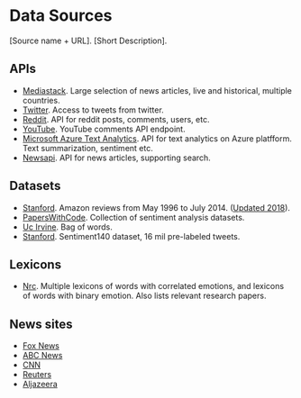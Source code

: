 # Data Sources

[Source name + URL].  [Short Description].

## APIs

- [Mediastack](https://mediastack.com/documentation). Large selection of news articles, live and historical, multiple countries.
- [Twitter](https://developer.twitter.com/en/docs/twitter-api). Access to tweets from twitter.
- [Reddit](https://www.reddit.com/dev/api/). API for reddit posts, comments, users, etc.
- [YouTube](https://developers.google.com/youtube/v3/docs/comments). YouTube comments API endpoint.
- [Microsoft Azure Text Analytics](https://azure.microsoft.com/en-us/products/cognitive-services/text-analytics/). API for text analytics on Azure platfform. Text summarization, sentiment etc.
- [Newsapi](https://newsapi.org/). API for news articles, supporting search.

## Datasets

- [Stanford](https://snapa.stanford.edu/data/amazon/productGraph/). Amazon reviews from May 1996 to July 2014. ([Updated 2018](https://nijianmo.github.io/amazon/index.html)).
- [PapersWithCode](https://paperswithcode.com/datasets?task=sentiment-analysis&page=1). Collection of sentiment analysis datasets.
- [Uc Irvine](https://archive-beta.ics.uci.edu/dataset/164/bag+of+words). Bag of words.
- [Stanford](https://paperswithcode.com/dataset/sentiment140). Sentiment140 dataset, 16 mil pre-labeled tweets.

## Lexicons

- [Nrc](https://nrc.canada.ca/en/research-development/products-services/technical-advisory-services/sentiment-emotion-lexicons). Multiple lexicons of words with correlated emotions, and lexicons of words with binary emotion. Also lists relevant research papers.

## News sites

- [Fox News](https://www.foxnews.com/)
- [ABC News](https://abcnews.go.com/)
- [CNN](https://edition.cnn.com/)
- [Reuters](https://www.reuters.com/)
- [Aljazeera](https://www.aljazeera.com/)
